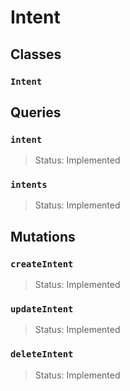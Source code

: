 # Intent

## Classes

### `Intent`

## Queries

### `intent`
> Status: Implemented

### `intents`
> Status: Implemented

## Mutations

### `createIntent`

> Status: Implemented

### `updateIntent`

> Status: Implemented

### `deleteIntent`

> Status: Implemented

